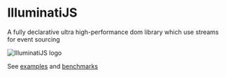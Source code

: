 # IlluminatiJS
A fully declarative ultra high-performance dom library which use streams for event sourcing

![IlluminatiJS logo](http://s.csssr.ru/U09LGPMEU/20170414084538.jpg)

See [examples](examples) and [benchmarks](benchmarks)
